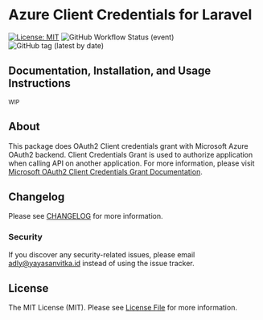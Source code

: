 # Azure Client Credentials for Laravel
[![License: MIT](https://img.shields.io/badge/License-MIT-green.svg)](https://opensource.org/licenses/MIT)
![GitHub Workflow Status (event)](https://img.shields.io/github/workflow/status/yayasanvitka/azure-client-credentials/PHPUnit%20Tests)
![GitHub tag (latest by date)](https://img.shields.io/github/v/tag/yayasanvitka/azure-client-credentials)

## Documentation, Installation, and Usage Instructions

<small>WIP</small>

## About

This package does OAuth2 Client credentials grant with Microsoft Azure OAuth2 backend.
Client Credentials Grant is used to authorize application when calling API on another application. For more information, please visit [Microsoft OAuth2 Client Credentials Grant Documentation](https://docs.microsoft.com/en-us/azure/active-directory/develop/v2-oauth2-client-creds-grant-flow).

## Changelog

Please see [CHANGELOG](CHANGELOG.md) for more information.

### Security

If you discover any security-related issues, please email [adly@yayasanvitka.id](mailto:adly@yayasanvitka.id) instead of using the issue tracker.

## License

The MIT License (MIT). Please see [License File](LICENSE.md) for more information.
